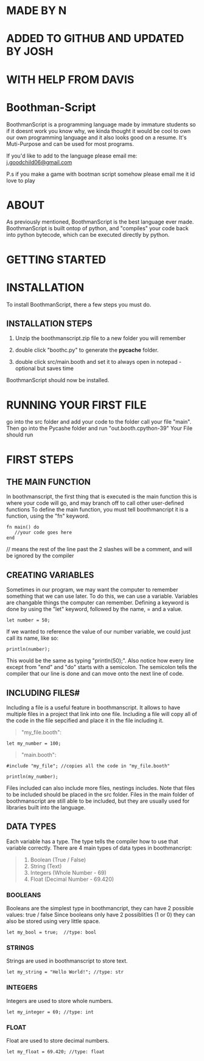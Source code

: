 # MADE BY N
# ADDED TO GITHUB AND UPDATED BY JOSH
# WITH HELP FROM DAVIS

# Boothman-Script
BoothmanScript is a programming language made by immature students so if it doesnt work you know why, we kinda thought it would be cool to own our own programming language and it also looks good on a resume. It's Muti-Purpose and can be used for most programs.

If you'd like to add to the language please email me: j.goodchild06@gmail.com

P.s if you make a game with bootman script somehow please email me it id love to play

# ABOUT
As previously mentioned, BoothmanScript is the best language ever made.
BoothmanScript is built ontop of python, and "compiles" your code back into python bytecode, which can be executed directly by python.


# GETTING STARTED

# INSTALLATION
To install BoothmanScript, there a few steps you must do.
## INSTALLATION STEPS  
1. Unzip the boothmanscript.zip file to a new folder you will remember

2. double click "boothc.py" to generate the __pycache__ folder.

3. double click src/main.booth and set it to always open in notepad - optional but saves time

BoothmanScript should now be installed.

# RUNNING YOUR FIRST FILE
go into the src folder and add your code to the folder call your file "main". Then go into the Pycashe folder and run "out.booth.cpython-39" Your File should run 
# FIRST STEPS
## THE MAIN FUNCTION
In boothmanscript, the first thing that is executed is the main function
this is where your code will go, and may branch off to call other user-defined functions
To define the main function, you must tell boothmancript it is a function, using the "fn" keyword.
```
fn main() do
   //your code goes here
end
```
// means the rest of the line past the 2 slashes will be a comment, and will be ignored by the compiler

## CREATING VARIABLES 
Sometimes in our program, we may want the computer to remember something that we can use later.
To do this, we can use a variable. Variables are changable things the computer can remember.
Defining a keyword is done by using the "let" keyword, followed by the name, = and a value.
```
let number = 50;
```
If we wanted to reference the value of our number variable, we could just call its name, like so:
```
println(number);
```
This would be the same as typing "println(50);".
Also notice how every line except from "end" and "do" starts with a semicolon.
The semicolon tells the compiler that our line is done and can move onto the next line of code.

## INCLUDING FILES#
Including a file is a useful feature in boothmanscript. It allows to have multiple files in a project that link into one file.
Including a file will copy all of the code in the file sepcified and place it in the file including it.
>"my_file.booth":

```
let my_number = 100;
```
>"main.booth":

```
#include "my_file"; //copies all the code in "my_file.booth"

println(my_number);
```

Files included can also include more files, nestings includes.
Note that files to be included should be placed in the src folder.
Files in the main folder of boothmanscript are still able to be included, but they are usually used for libraries built into the language.

## DATA TYPES
Each variable has a type. The type tells the compiler how to use that variable correctly.
There are 4 main types of data types in boothmancript:
> 1. Boolean (True / False)
> 2. String (Text)
> 3. Integers (Whole Number - 69)
> 4. Float (Decimal Number - 69.420)

### BOOLEANS 
Booleans are the simplest type in boothmancript, they can have 2 possible values: true / false
Since booleans only have 2 possiblities (1 or 0) they can also be stored using very little space.
```
let my_bool = true;  //type: bool
```
### STRINGS
Strings are used in boothmanscript to store text.
```
let my_string = "Hello World!"; //type: str
```
### INTEGERS
Integers are used to store whole numbers.
```
let my_integer = 69; //type: int
```
### FLOAT 
Float are used to store decimal numbers.
```
let my_float = 69.420; //type: float
```




